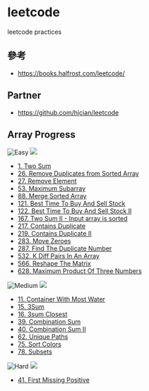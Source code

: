 # leetcode

leetcode practices

## 參考

- https://books.halfrost.com/leetcode/

## Partner

- https://github.com/hjcian/leetcode

## Array Progress

![Easy](https://img.shields.io/badge/LeetCode-Easy-5CB85C.svg)
![](https://img.shields.io/badge/Done-15-blue)

- [1. Two Sum](https://github.com/hongtw/leetcode/tree/master/Problems/0001.Two-Sum)
- [26. Remove Duplicates from Sorted Array](https://github.com/hongtw/leetcode/tree/master/Problems/0026.Remove-Duplicates-from-Sorted-Array)
- [27. Remove Element](https://github.com/hongtw/leetcode/tree/master/Problems/0027.Remove-Element)
- [53. Maximum Subarray](https://github.com/hongtw/leetcode/tree/master/Problems/0053.Maximum-Subarray)
- [88. Merge Sorted Array](https://github.com/hongtw/leetcode/tree/master/Problems/0088.Merge-Sorted-Array)
- [121. Best Time To Buy And Sell Stock](https://github.com/hongtw/leetcode/tree/master/Problems/0121.Best-Time-To-Buy-And-Sell-Stock)
- [122. Best Time To Buy And Sell Stock II](https://github.com/hongtw/leetcode/tree/master/Problems/0122.Best-Time-To-Buy-And-Sell-Stock-II)
- [167. Two Sum II - Input array is sorted](https://github.com/hongtw/leetcode/tree/master/Problems/0167.Two-Sum-II-Input-Array-Is-Sorted)
- [217. Contains Duplicate](https://github.com/hongtw/leetcode/tree/master/Problems/0217.Contains-Duplicate)
- [219. Contains Duplicate II](https://github.com/hongtw/leetcode/tree/master/Problems/0219.Contains-Duplicate-II)
- [283. Move Zeroes](https://github.com/hongtw/leetcode/tree/master/Problems/0283.Move-Zeroes)
- [287. Find The Duplicate Number](https://github.com/hongtw/leetcode/tree/master/Problems/0287.Find-The-Duplicate-Number)
- [532. K Diff Pairs In An Array](https://github.com/hongtw/leetcode/tree/master/Problems/0532.K-Diff-Pairs-In-An-Array)
- [566. Reshape The Matrix](https://github.com/hongtw/leetcode/tree/master/Problems/0566.Reshape-The-Matrix)
- [628. Maximum Product Of Three Numbers](https://github.com/hongtw/leetcode/tree/master/Problems/0628.Maximum-Product-Of-Three-Numbers)

![Medium](https://img.shields.io/badge/LeetCode-Medium-F0AD4E.svg)
![](https://img.shields.io/badge/Done-8-blue)

- [11. Container With Most Water](https://github.com/hongtw/leetcode/tree/master/Problems/0011.Container-With-Most-Water)
- [15. 3Sum](https://github.com/hongtw/leetcode/tree/master/Problems/0015.3sum)
- [16. 3sum Closest](https://github.com/hongtw/leetcode/tree/master/Problems/0016.3sum-Closest)
- [39. Combination Sum](https://github.com/hongtw/leetcode/tree/master/Problems/0039.Combination-Sum)
- [40. Combination Sum II](https://github.com/hongtw/leetcode/tree/master/Problems/0040.Combination-Sum-II)
- [62. Unique Paths](https://github.com/hongtw/leetcode/tree/master/Problems/0062.Unique-Paths)
- [75. Sort Colors](https://github.com/hongtw/leetcode/tree/master/Problems/0075.Sort-Colors)
- [78. Subsets](https://github.com/hongtw/leetcode/tree/master/Problems/0078.Subsets)

![Hard](https://img.shields.io/badge/LeetCode-Hard-D9534F.svg)
![](https://img.shields.io/badge/Done-1-blue)

- [41. First Missing Positive](https://github.com/hongtw/leetcode/tree/master/Problems/0041.First-Missing-Positive)
